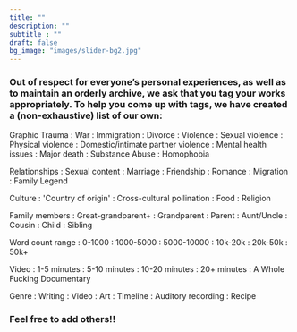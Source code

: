 ```yaml
---
title: ""
description: ""
subtitle : ""
draft: false
bg_image: "images/slider-bg2.jpg"
---
```


### **Out of respect for everyone’s personal experiences, as well as to maintain an orderly archive, we ask that you tag your works appropriately. To help you come up with tags, we have created a (non-exhaustive) list of our own:**

Graphic Trauma
: War
: Immigration
: Divorce
: Violence
: Sexual violence
: Physical violence
: Domestic/intimate partner violence
: Mental health issues
: Major death
: Substance Abuse
: Homophobia


Relationships
: Sexual content
: Marriage
: Friendship
: Romance
: Migration
: Family Legend


Culture
: 'Country of origin'
: Cross-cultural pollination
: Food
: Religion


Family members
: Great-grandparent+
: Grandparent
: Parent
: Aunt/Uncle
: Cousin
: Child
: Sibling


Word count range
: 0-1000
: 1000-5000
: 5000-10000
: 10k-20k
: 20k-50k
: 50k+


Video
: 1-5 minutes
: 5-10 minutes
: 10-20 minutes
: 20+ minutes
: A Whole Fucking Documentary


Genre
: Writing
: Video
: Art
: Timeline
: Auditory recording
: Recipe

### **Feel free to add others!!**
